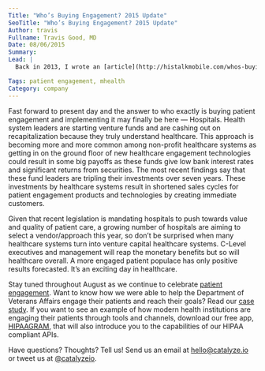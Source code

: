 ```yaml
---
Title: "Who’s Buying Engagement? 2015 Update"
SeoTitle: "Who’s Buying Engagement? 2015 Update"
Author: travis
Fullname: Travis Good, MD
Date: 08/06/2015
Summary: 
Lead: |
  Back in 2013, I wrote an [article](http://histalkmobile.com/whos-buying-engagement/) exploring what the key stimulate for what is going to drive patient engagement funding and implementation, especially in the world of startups. Successful patient engagement holds the key to improve community health, reduce costs, and make a more positive healthcare experience but effectively scaling this has been a challenge since startups are unable to stay lucrative when going direct to consumer markets. So many companies, like Jiff and Keas, start out with an engagement focus and end up molding into what drives profit, which typically is on the employer side of patient engagement as the ROI is more evident and incentives are easier to align.

Tags: patient engagement, mhealth
Category: company
---
```

Fast forward to present day and the answer to who exactly is buying patient engagement and implementing it may finally be here — Hospitals. Health system leaders are starting venture funds and are cashing out on recapitalization because they truly understand healthcare. This approach is becoming more and more common among non-profit healthcare systems as getting in on the ground floor of new healthcare engagement technologies could result in some big payoffs as these funds give low bank interest rates and significant returns from securities. The most recent findings say that these fund leaders are tripling their investments over seven years. These investments by healthcare systems result in shortened sales cycles for patient engagement products and technologies by creating immediate customers. 

Given that recent legislation is mandating hospitals to push towards value and quality of patient care, a growing number of hospitals are aiming to select a vendor/approach this year, so don’t be surprised when many healthcare systems turn into venture capital healthcare systems. C-Level executives and management will reap the monetary benefits but so will healthcare overall. A more engaged patient populace has only positive results forecasted. It’s an exciting day in healthcare.

Stay tuned throughout August as we continue to celebrate [patient engagement](https://catalyze.io/solutions/patient-engagement). Want to know how we were able to help the Department of Veterans Affairs engage their patients and reach their goals? Read our [case study](https://catalyze.io/customers/veterans-affairs). If you want to see an example of how modern health institutions are engaging their patients through tools and channels, download our free app, [HIPAAGRAM](http://hipaagr.am/), that will also introduce you to the capabilities of our HIPAA compliant APIs.

Have questions? Thoughts? Tell us! Send us an email at [hello@catalyze.io](hello@catalyze.io) or tweet us at [@catalyzeio](https://twitter.com/catalyzeio).

